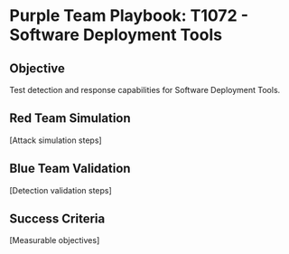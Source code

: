 # Purple Team Playbook: T1072 - Software Deployment Tools

## Objective
Test detection and response capabilities for Software Deployment Tools.

## Red Team Simulation
[Attack simulation steps]

## Blue Team Validation
[Detection validation steps]

## Success Criteria
[Measurable objectives]
